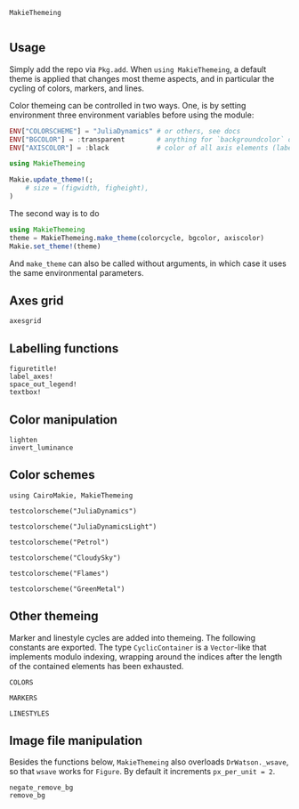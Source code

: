 ```@docs
MakieThemeing
```

```@index
```

## Usage

Simply add the repo via `Pkg.add`.
When `using MakieThemeing`, a default theme is applied that changes
most theme aspects, and in particular the cycling of colors, markers, and lines.

Color themeing can be controlled in two ways. One, is by setting environment
three environment variables before using the module:

```julia
ENV["COLORSCHEME"] = "JuliaDynamics" # or others, see docs
ENV["BGCOLOR"] = :transparent        # anything for `backgroundcolor` of Makie
ENV["AXISCOLOR"] = :black            # color of all axis elements (labels, spines, ticks)

using MakieThemeing

Makie.update_theme!(;
    # size = (figwidth, figheight),
)
```

The second way is to do
```julia
using MakieThemeing
theme = MakieThemeing.make_theme(colorcycle, bgcolor, axiscolor)
Makie.set_theme!(theme)
```

And `make_theme` can also be called without arguments, in which case it
uses the same environmental parameters.

## Axes grid

```@docs
axesgrid
```

## Labelling functions

```@docs
figuretitle!
label_axes!
space_out_legend!
textbox!
```

## Color manipulation

```@docs
lighten
invert_luminance
```

## Color schemes


```@example MAIN
using CairoMakie, MakieThemeing

testcolorscheme("JuliaDynamics")
```

```@example MAIN
testcolorscheme("JuliaDynamicsLight")
```

```@example MAIN
testcolorscheme("Petrol")
```

```@example MAIN
testcolorscheme("CloudySky")
```

```@example MAIN
testcolorscheme("Flames")
```

```@example MAIN
testcolorscheme("GreenMetal")
```

## Other themeing

Marker and linestyle cycles are added into themeing.
The following constants are exported. The type `CyclicContainer` is a `Vector`-like that implements modulo indexing, wrapping around the indices after the length of the contained elements has been exhausted.

```@example MAIN
COLORS
```

```@example MAIN
MARKERS
```

```@example MAIN
LINESTYLES
```

## Image file manipulation

Besides the functions below, `MakieThemeing` also overloads `DrWatson._wsave`,
so that `wsave` works for `Figure`. By default it increments `px_per_unit = 2`.

```@docs
negate_remove_bg
remove_bg
```